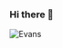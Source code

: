 ### Hi there 👋
![Evans](https://github-readme-stats-sigma-five.vercel.app/api?username=MurungaEtyang&show_icons=true&theme=dracula&rank_icon=github)
<!--
**MurungaEtyang/MurungaEtyang** is a ✨ _special_ ✨ repository because its `README.md` (this file) appears on your GitHub profile.

Here are some ideas to get you started:

- 🔭 I’m currently working on ...
- 🌱 I’m currently learning ...
- 👯 I’m looking to collaborate on ...
- 🤔 I’m looking for help with ...
- 💬 Ask me about ...
- 📫 How to reach me: ...
- 😄 Pronouns: ...
- ⚡ Fun fact: ...
-->
